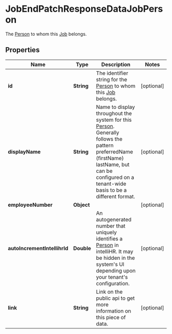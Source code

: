 

# JobEndPatchResponseDataJobPerson

The [Person](https://developers.intellihr.io/docs/v1/) to whom this [Job](https://developers.intellihr.io/docs/v1/) belongs.

## Properties

| Name | Type | Description | Notes |
|------------ | ------------- | ------------- | -------------|
|**id** | **String** | The identifier string for the [Person](https://developers.intellihr.io/docs/v1/) to whom this [Job](https://developers.intellihr.io/docs/v1/) belongs. |  [optional] |
|**displayName** | **String** | Name to display throughout the system for this [Person](https://developers.intellihr.io/docs/v1/). Generally follows the pattern preferredName (firstName) lastName, but can be configured on a tenant-wide basis to be a different format. |  [optional] |
|**employeeNumber** | **Object** |  |  [optional] |
|**autoIncrementIntellihrId** | **Double** | An autogenerated number that uniquely identifies a [Person](https://developers.intellihr.io/docs/v1/) in intelliHR. It may be hidden in the system&#39;s UI depending upon your tenant&#39;s configuration. |  [optional] |
|**link** | **String** | Link on the public api to get more information on this piece of data. |  [optional] |




